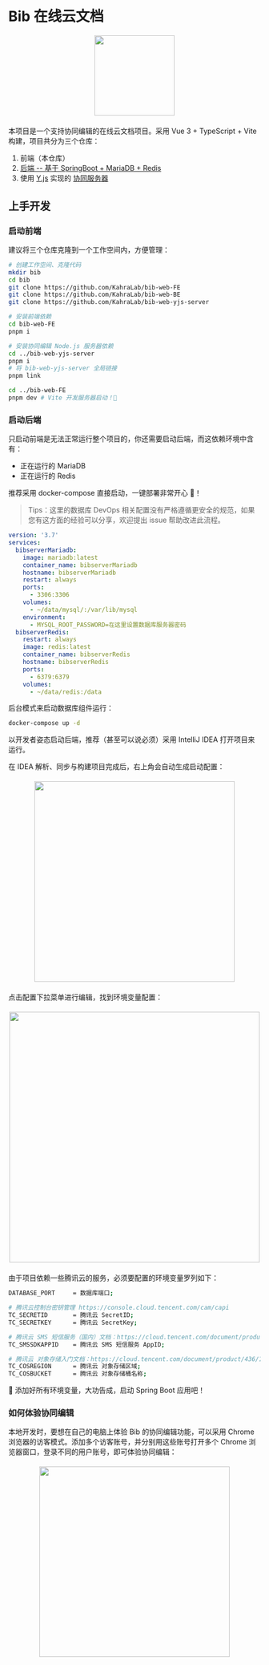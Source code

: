 # Bib 在线云文档

<img style="display: block; margin: 20px auto;" width="160" src="https://user-images.githubusercontent.com/46062972/134302970-ac6930cc-6982-4b8c-baaf-571628e99d2a.png">

本项目是一个支持协同编辑的在线云文档项目。采用 Vue 3 + TypeScript + Vite 构建，项目共分为三个仓库：

1. 前端（本仓库）
2. [后端 -- 基于 SpringBoot + MariaDB + Redis](https://github.com/KahraLab/bib-web-BE)
3. 使用 [Y.js](https://github.com/yjs/yjs) 实现的 [协同服务器](https://github.com/KahraLab/bib-web-yjs-server)

## 上手开发

### 启动前端

建议将三个仓库克隆到一个工作空间内，方便管理：
```bash
# 创建工作空间、克隆代码
mkdir bib
cd bib
git clone https://github.com/KahraLab/bib-web-FE
git clone https://github.com/KahraLab/bib-web-BE
git clone https://github.com/KahraLab/bib-web-yjs-server

# 安装前端依赖
cd bib-web-FE
pnpm i

# 安装协同编辑 Node.js 服务器依赖
cd ../bib-web-yjs-server
pnpm i
# 将 bib-web-yjs-server 全局链接
pnpm link

cd ../bib-web-FE
pnpm dev # Vite 开发服务器启动！🚀
```

### 启动后端

只启动前端是无法正常运行整个项目的，你还需要启动后端，而这依赖环境中含有：
- 正在运行的 MariaDB
- 正在运行的 Redis

推荐采用 docker-compose 直接启动，一键部署非常开心 🎉！

> Tips：这里的数据库 DevOps 相关配置没有严格遵循更安全的规范，如果您有这方面的经验可以分享，欢迎提出 issue 帮助改进此流程。

```yaml
version: '3.7'
services:
  bibserverMariadb:
    image: mariadb:latest
    container_name: bibserverMariadb
    hostname: bibserverMariadb
    restart: always
    ports: 
      - 3306:3306
    volumes: 
      - ~/data/mysql/:/var/lib/mysql
    environment: 
      - MYSQL_ROOT_PASSWORD=在这里设置数据库服务器密码
  bibserverRedis:
    restart: always
    image: redis:latest
    container_name: bibserverRedis
    hostname: bibserverRedis
    ports: 
      - 6379:6379
    volumes: 
      - ~/data/redis:/data
```

后台模式来启动数据库组件运行：

```bash
docker-compose up -d
```

以开发者姿态启动后端，推荐（甚至可以说必须）采用 IntelliJ IDEA 打开项目来运行。

在 IDEA 解析、同步与构建项目完成后，右上角会自动生成启动配置：

<img style="display: block; margin: 20px auto;" width="400" src="https://user-images.githubusercontent.com/46062972/134305598-7d6568fd-69bd-42e8-93e8-931cc56792e7.png">

点击配置下拉菜单进行编辑，找到环境变量配置：

<img style="display: block; margin: 20px auto;" width="500" src="https://user-images.githubusercontent.com/46062972/134305807-1fee592f-2bcb-44a5-839e-ba9c79ddc3b6.png">

由于项目依赖一些腾讯云的服务，必须要配置的环境变量罗列如下：

```bash
DATABASE_PORT     = 数据库端口;

# 腾讯云控制台密钥管理 https://console.cloud.tencent.com/cam/capi
TC_SECRETID       = 腾讯云 SecretID;
TC_SECRETKEY      = 腾讯云 SecretKey;

# 腾讯云 SMS 短信服务（国内）文档：https://cloud.tencent.com/document/product/382/37745
TC_SMSSDKAPPID    = 腾讯云 SMS 短信服务 AppID;

# 腾讯云 对象存储入门文档：https://cloud.tencent.com/document/product/436/10199
TC_COSREGION      = 腾讯云 对象存储区域;
TC_COSBUCKET      = 腾讯云 对象存储桶名称;
```

🔧 添加好所有环境变量，大功告成，启动 Spring Boot 应用吧！

### 如何体验协同编辑

本地开发时，要想在自己的电脑上体验 Bib 的协同编辑功能，可以采用 Chrome 浏览器的访客模式。添加多个访客账号，并分别用这些账号打开多个 Chrome 浏览器窗口，登录不同的用户账号，即可体验协同编辑：

<img style="display: block; margin: 20px auto;" width="380" src="https://user-images.githubusercontent.com/46062972/134308377-36a1e9c2-3176-4c87-a428-6db5c26a703d.png">
